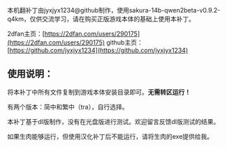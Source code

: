 本机翻补丁由jyxjyx1234@github制作，使用sakura-14b-qwen2beta-v0.9.2-q4km，仅供交流学习，请在购买正版游戏本体的基础上使用本补丁。

2dfan主页：[https://2dfan.com/users/290175](https://2dfan.com/users/290175)
github主页：[https://github.com/jyxjyx1234](https://github.com/jyxjyx1234)

## 使用说明：

将本补丁中所有文件复制到游戏本体安装目录即可。**无需转区运行！**

有两个版本：简中和繁中（tra），自行选择。

本补丁基于dl版制作，没有在光盘版进行测试。欢迎留言反馈dl版测试的结果。

如果生肉能够运行，但使用汉化补丁后不能运行，请将生肉的exe提供给我。
